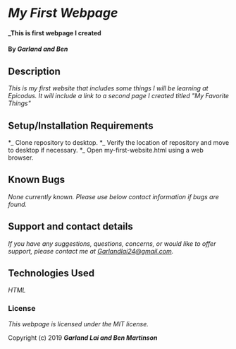# _My First Webpage_

#### _This is first webpage I created
#### By _**Garland and Ben**_

## Description

_This is my first website that includes some things I will be learning at Epicodus. It will include a link to a second page I created titled "My Favorite Things"_

## Setup/Installation Requirements

*_ Clone repository to desktop.
*_ Verify the location of repository and move to desktop if necessary.
*_ Open my-first-website.html using a web browser.

## Known Bugs

_None currently known. Please use below contact information if bugs are found._

## Support and contact details

_If you have any suggestions, questions, concerns, or would like to offer support, please contact me at Garlandlai24@gmail.com._

## Technologies Used

_HTML_

### License

*This webpage is licensed under the MIT license.*

Copyright (c) 2019 **_Garland Lai and Ben Martinson_**
